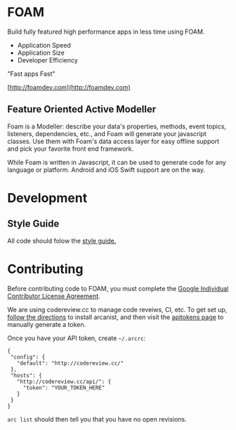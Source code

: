 # FOAM

Build fully featured high performance apps in less time using FOAM.

  * Application Speed
  * Application Size
  * Developer Efficiency

"Fast apps Fast"

[http://foamdev.com](http://foamdev.com)

## Feature Oriented Active Modeller

Foam is a Modeller: describe your data's properties, methods, event topics,
listeners, dependencies, etc., and Foam will generate your javascript classes.
Use them with Foam's data access layer for easy offline support and pick your
favorite front end framework.

While Foam is written in Javascript, it can be used to generate code for any
language or platform. Android and iOS Swift support are on the way.

# Development

## Style Guide

All code should folow the [style guide.](/doc/gen/tutorial-StyleGuide.html)

# Contributing

Before contributing code to FOAM, you must complete the [Google Individual Contributor License Agreement](https://cla.developers.google.com/about/google-individual?csw=1).

We are using codereview.cc to manage code reveiws, CI, etc. To get set up,
[follow the directions](http://codereview.cc/w/getting_started/)
to install arcanist, and then visit the
[apitokens page](http://codereview.cc/settings/panel/apitokens/)
to manually generate a token.

Once you have your API token, create `~/.arcrc`:
```
{
 "config": {
   "default": "http://codereview.cc/"
 },
 "hosts": {
   "http://codereview.cc/api/": {
     "token": "YOUR_TOKEN_HERE"
   }
 }
}
```

`arc list` should then tell you that you have no open revisions.

